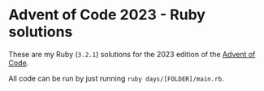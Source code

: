 # Advent of Code 2023 - Ruby solutions

These are my Ruby (`3.2.1`) solutions for the 2023 edition of the [Advent of Code](https://adventofcode.com/2023).

All code can be run by just running `ruby days/[FOLDER]/main.rb`.
